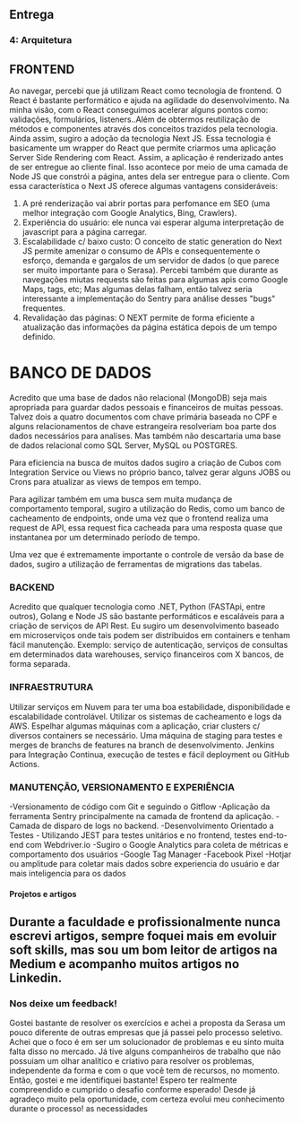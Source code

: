 ## Entrega

### 4: Arquitetura

## FRONTEND
Ao navegar, percebi que já utilizam React como tecnologia de frontend. O React é bastante performático
e ajuda na agilidade do desenvolvimento. Na minha visão, com o React conseguimos acelerar alguns pontos como:
validações, formulários, listeners..Além de obtermos reutilização de métodos e componentes através dos conceitos trazidos 
pela tecnologia. Ainda assim, sugiro a adoção da tecnologia Next JS. Essa tecnologia é basicamente um wrapper do React que 
permite criarmos uma aplicação Server Side Rendering com React. Assim, a aplicação é renderizado antes de ser entregue 
ao cliente final. Isso acontece por meio de uma camada de Node JS que constrói a página, antes dela ser entregue para o cliente.
Com essa característica o Next JS oferece algumas vantagens consideráveis: 
1. A pré renderização vai abrir portas para perfomance em SEO (uma melhor integração com Google Analytics, Bing, Crawlers). 
2. Experiência do usuário: ele nunca vai esperar alguma interpretação de javascript para a página carregar. 
3. Escalabilidade c/ baixo custo: O conceito de static generation do Next JS permite amenizar o consumo de APIs e consequentemente
o esforço, demanda e gargalos de um servidor de dados (o que parece ser muito importante para o Serasa). 
Percebi também que durante as navegações miutas requests são feitas para algumas apis como Google Maps, tags, etc;
Mas algumas delas falham, então talvez seria interessante a implementação do Sentry para análise desses "bugs" frequentes. 
4. Revalidação das páginas: O NEXT permite de forma eficiente a atualização das informações da página estática depois 
de um tempo definido.

# BANCO DE DADOS
Acredito que uma base de dados não relacional (MongoDB) seja mais apropriada para guardar dados pessoais e financeiros
de muitas pessoas. Talvez dois a quatro documentos com chave primária baseada no CPF e alguns relacionamentos de 
chave estrangeira resolveriam boa parte dos dados necessários para analises. 
Mas também não descartaria uma base de dados relacional como SQL Server, MySQL ou POSTGRES.

Para eficiencia na busca de muitos dados sugiro a criação de Cubos com Integration Service ou Views no próprio banco, 
talvez gerar alguns JOBS ou Crons para atualizar as views de tempos em tempo. 

Para agilizar também em uma busca sem muita mudança de comportamento temporal, sugiro a utilização do Redis, como um
banco de cacheamento de endpoints, onde uma vez que o frontend realiza uma request de API, essa request fica cacheada
para uma resposta quase que instantanea por um determinado período de tempo. 

Uma vez que é extremamente importante o controle de versão da base de dados, sugiro a utilização de ferramentas
de migrations das tabelas. 

### BACKEND
Acredito que qualquer tecnologia como .NET, Python (FASTApi, entre outros), Golang e Node JS são bastante performáticos
e escaláveis para a criação de serviços de API Rest. Eu sugiro um desenvolvimento baseado em microserviços onde tais
podem ser distribuidos em containers e tenham fácil manutenção. Exemplo: serviço de autenticação, serviços de consultas
em determinados data warehouses, serviço financeiros com X bancos, de forma separada.  

### INFRAESTRUTURA
Utilizar serviços em Nuvem para ter uma boa estabilidade, disponibilidade e escalabilidade controlável. Utilizar os sistemas de 
cacheamento e logs da AWS. Espelhar algumas máquinas com a aplicação, criar clusters c/ diversos containers se necessário. 
Uma máquina de staging para testes e merges de branchs de features na branch de desenvolvimento.
Jenkins para Integração Continua, execução de testes e fácil deployment ou GitHub Actions. 

### MANUTENÇÃO, VERSIONAMENTO E EXPERIÊNCIA
-Versionamento de código com Git e seguindo o Gitflow
-Aplicação da ferramenta Sentry principalmente na camada de frontend da aplicação.
-Camada de disparo de logs no backend. 
-Desenvolvimento Orientado a Testes - Utilizando JEST para testes unitários e no frontend, testes end-to-end com
Webdriver.io
-Sugiro o Google Analytics para coleta de métricas e comportamento dos usuários 
-Google Tag Manager
-Facebook Pixel 
-Hotjar ou amplitude para coletar mais dados sobre experiencia do usuário e dar mais inteligencia para os dados


#### Projetos e artigos

Durante a faculdade e profissionalmente nunca escrevi artigos, sempre foquei mais em evoluir soft skills, 
mas sou um bom leitor de artigos na Medium e acompanho muitos artigos no Linkedin. 
---

### Nos deixe um feedback!

Gostei bastante de resolver os exercícios e achei a proposta da Serasa um pouco diferente de outras empresas que já passei pelo processo seletivo.
Achei que o foco é em ser um solucionador de problemas e eu sinto muita falta disso no mercado. Já tive alguns companheiros de trabalho que não 
possuiam um olhar analítico e criativo para resolver os problemas, independente da forma e com o que você tem de recursos, no momento. Então, gostei e me identifiquei bastante! Espero ter realmente compreendido e cumprido o desafio conforme esperado! 
Desde já agradeço muito pela oportunidade, com certeza evolui meu conhecimento durante o processo! 
as necessidades 
